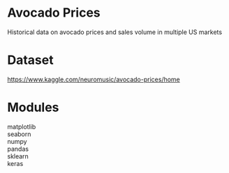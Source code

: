 # Avocado Prices <br>

Historical data on avocado prices and sales volume in multiple US markets

# Dataset <br>

https://www.kaggle.com/neuromusic/avocado-prices/home

# Modules<br>

matplotlib<br>
seaborn<br>
numpy<br>
pandas<br>
sklearn<br>
keras<br>
